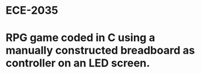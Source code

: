 # ECE-2035
# RPG game coded in C using a manually constructed breadboard as controller on an LED screen.
